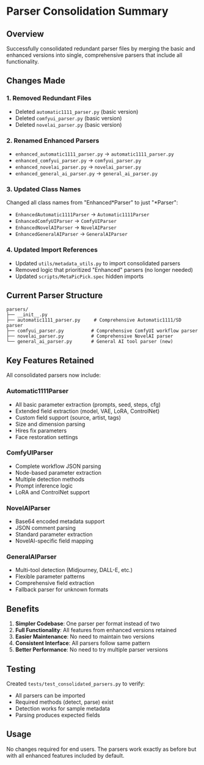 # Parser Consolidation Summary

## Overview

Successfully consolidated redundant parser files by merging the basic and enhanced versions into single, comprehensive parsers that include all functionality.

## Changes Made

### 1. Removed Redundant Files
- Deleted `automatic1111_parser.py` (basic version)
- Deleted `comfyui_parser.py` (basic version)
- Deleted `novelai_parser.py` (basic version)

### 2. Renamed Enhanced Parsers
- `enhanced_automatic1111_parser.py` → `automatic1111_parser.py`
- `enhanced_comfyui_parser.py` → `comfyui_parser.py`
- `enhanced_novelai_parser.py` → `novelai_parser.py`
- `enhanced_general_ai_parser.py` → `general_ai_parser.py`

### 3. Updated Class Names
Changed all class names from "Enhanced*Parser" to just "*Parser":
- `EnhancedAutomatic1111Parser` → `Automatic1111Parser`
- `EnhancedComfyUIParser` → `ComfyUIParser`
- `EnhancedNovelAIParser` → `NovelAIParser`
- `EnhancedGeneralAIParser` → `GeneralAIParser`

### 4. Updated Import References
- Updated `utils/metadata_utils.py` to import consolidated parsers
- Removed logic that prioritized "Enhanced" parsers (no longer needed)
- Updated `scripts/MetaPicPick.spec` hidden imports

## Current Parser Structure

```
parsers/
├── __init__.py
├── automatic1111_parser.py     # Comprehensive Automatic1111/SD parser
├── comfyui_parser.py          # Comprehensive ComfyUI workflow parser
├── novelai_parser.py          # Comprehensive NovelAI parser
└── general_ai_parser.py       # General AI tool parser (new)
```

## Key Features Retained

All consolidated parsers now include:

### Automatic1111Parser
- All basic parameter extraction (prompts, seed, steps, cfg)
- Extended field extraction (model, VAE, LoRA, ControlNet)
- Custom field support (source, artist, tags)
- Size and dimension parsing
- Hires fix parameters
- Face restoration settings

### ComfyUIParser
- Complete workflow JSON parsing
- Node-based parameter extraction
- Multiple detection methods
- Prompt inference logic
- LoRA and ControlNet support

### NovelAIParser
- Base64 encoded metadata support
- JSON comment parsing
- Standard parameter extraction
- NovelAI-specific field mapping

### GeneralAIParser
- Multi-tool detection (Midjourney, DALL-E, etc.)
- Flexible parameter patterns
- Comprehensive field extraction
- Fallback parser for unknown formats

## Benefits

1. **Simpler Codebase**: One parser per format instead of two
2. **Full Functionality**: All features from enhanced versions retained
3. **Easier Maintenance**: No need to maintain two versions
4. **Consistent Interface**: All parsers follow same pattern
5. **Better Performance**: No need to try multiple parser versions

## Testing

Created `tests/test_consolidated_parsers.py` to verify:
- All parsers can be imported
- Required methods (detect, parse) exist
- Detection works for sample metadata
- Parsing produces expected fields

## Usage

No changes required for end users. The parsers work exactly as before but with all enhanced features included by default.
